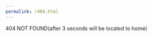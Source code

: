 ```yaml
---
permalink: /404.html
---
```


<html>
404 NOT FOUND(after 3 seconds will be located to home)
</html>
<script>
setInterval(() => {
    location = "/";
}, 3000);
</script>